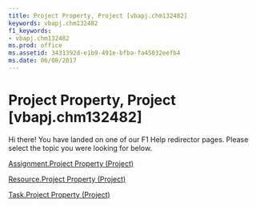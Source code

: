 ```yaml
---
title: Project Property, Project [vbapj.chm132482]
keywords: vbapj.chm132482
f1_keywords:
- vbapj.chm132482
ms.prod: office
ms.assetid: 3431392d-e1b9-491e-bfba-fa45032eefb4
ms.date: 06/08/2017
---
```



# Project Property, Project [vbapj.chm132482]

Hi there! You have landed on one of our F1 Help redirector pages. Please select the topic you were looking for below.

[Assignment.Project Property (Project)](http://msdn.microsoft.com/library/a51ccbec-7fd9-f296-6f42-f538992d8973%28Office.15%29.aspx)

[Resource.Project Property (Project)](http://msdn.microsoft.com/library/6370b925-05a4-fefc-f960-5bb1594a57d8%28Office.15%29.aspx)

[Task.Project Property (Project)](http://msdn.microsoft.com/library/5163b98b-edf2-4e36-6d45-947a7957f341%28Office.15%29.aspx)

